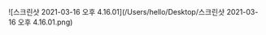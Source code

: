 ![스크린샷 2021-03-16 오후 4.16.01](/Users/hello/Desktop/스크린샷 2021-03-16 오후 4.16.01.png)

